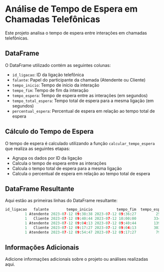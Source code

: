 # Análise de Tempo de Espera em Chamadas Telefônicas

Este projeto analisa o tempo de espera entre interações em chamadas telefônicas.

## DataFrame

O DataFrame utilizado contém as seguintes colunas:

- `id_ligacao`: ID da ligação telefônica
- `falante`: Papel do participante da chamada (Atendente ou Cliente)
- `tempo_inicio`: Tempo de início da interação
- `tempo_fim`: Tempo de fim da interação
- `tempo_espera`: Tempo de espera entre as interações (em segundos)
- `tempo_total_espera`: Tempo total de espera para a mesma ligação (em segundos)
- `percentual_espera`: Percentual de espera em relação ao tempo total de espera

## Cálculo do Tempo de Espera

O tempo de espera é calculado utilizando a função `calcular_tempo_espera` que realiza as seguintes etapas:

- Agrupa os dados por ID da ligação
- Calcula o tempo de espera entre as interações
- Calcula o tempo total de espera para a mesma ligação
- Calcula o percentual de espera em relação ao tempo total de espera

## DataFrame Resultante

Aqui estão as primeiras linhas do DataFrame resultante:

```python
id_ligacao   falante        tempo_inicio           tempo_fim  tempo_espera  tempo_total_espera  percentual_espera  sobreposicao_falantes
         1 Atendente 2023-07-12 09:38:38 2023-07-12 09:36:27         257.0             24737.0               1.04                  False
         1   Cliente 2023-07-12 09:40:44 2023-07-12 10:00:00        3347.0             24737.0              13.53                   True
         1 Atendente 2023-07-12 09:04:13 2023-07-12 09:40:44        1397.0             24737.0               5.65                   True
         1   Cliente 2023-07-12 09:17:27 2023-07-12 09:04:13        3034.0             24737.0              12.27                  False
         1 Atendente 2023-07-12 09:54:47 2023-07-12 09:17:27         794.0             24737.0               3.21                  False
```
## Informações Adicionais

Adicione informações adicionais sobre o projeto ou análises realizadas aqui.
